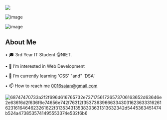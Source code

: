 ![](https://komarev.com/ghpvc/?username=Sajansharma0017)

![image](https://github.com/Sajansharma0017/Sajansharma0017/assets/95874687/ee92a9a8-357c-4e8b-8147-38d13ad39153)







 
  
 
  


![image](https://github.com/Sajansharma0017/Sajansharma0017/assets/95874687/00baff3f-b440-40f0-98aa-b6c145493aec)


## About Me
• 🎓 3rd Year IT Student @NIET.

• 👀 I’m interested in Web Development

• 🌱 I’m currently learning 'CSS' "and" 'DSA'

• 📫 How to reach me 0016sajan@gmail.com

<!---
Sajansharma0017/Sajansharma0017 is a ✨ special ✨ repository because its `README.md` (this file) appears on your GitHub profile.
You can click the Preview link to take a look at your changes.
--->
![68747470733a2f2f696d616765732e73717561726573706163652d63646e2e636f6d2f636f6e74656e742f76312f3537363966633430316236333162616231616464623261622f313534313538303631313632342d5445363451474b524a4738535741495553374e532f6b6](https://github.com/Sajansharma0017/Sajansharma0017/assets/95874687/93132846-b1b3-4aef-b8a5-64be1a978c9e)


